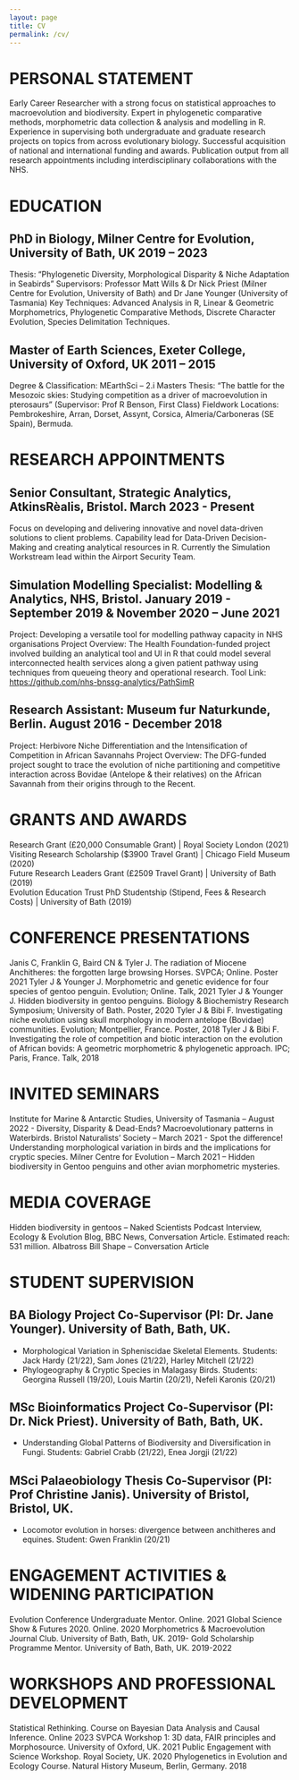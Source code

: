 ```yaml
---
layout: page
title: CV
permalink: /cv/
---
```


# PERSONAL STATEMENT
Early Career Researcher with a strong focus on statistical approaches to macroevolution and biodiversity. Expert in phylogenetic comparative methods, morphometric data collection & analysis and modelling in R. Experience in supervising both undergraduate and graduate research projects on topics from across evolutionary biology. Successful acquisition of national and international funding and awards. Publication output from all research appointments including interdisciplinary collaborations with the NHS.  

# EDUCATION
## PhD in Biology, Milner Centre for Evolution, University of Bath, UK 2019 – 2023
Thesis: “Phylogenetic Diversity, Morphological Disparity & Niche Adaptation in Seabirds”
Supervisors: Professor Matt Wills & Dr Nick Priest (Milner Centre for Evolution, University of Bath) and Dr Jane Younger (University of Tasmania)
Key Techniques: Advanced Analysis in R, Linear & Geometric Morphometrics, Phylogenetic Comparative Methods, Discrete Character Evolution, Species Delimitation Techniques.

## Master of Earth Sciences, Exeter College, University of Oxford, UK 2011 – 2015
Degree & Classification: MEarthSci – 2.i
Masters Thesis: “The battle for the Mesozoic skies: Studying competition as a driver of macroevolution in pterosaurs” (Supervisor: Prof R Benson, First Class)
Fieldwork Locations: Pembrokeshire, Arran, Dorset, Assynt, Corsica, Almeria/Carboneras (SE Spain), Bermuda.

# RESEARCH APPOINTMENTS
## Senior Consultant, Strategic Analytics, AtkinsRèalis, Bristol. March 2023 - Present
Focus on developing and delivering innovative and novel data-driven solutions to client problems.
Capability lead for Data-Driven Decision-Making and creating analytical resources in R. 
Currently the Simulation Workstream lead within the Airport Security Team. 

## Simulation Modelling Specialist: Modelling & Analytics, NHS, Bristol. January 2019 - September 2019 & November 2020 – June 2021
Project: Developing a versatile tool for modelling pathway capacity in NHS organisations
Project Overview: The Health Foundation-funded project involved building an analytical tool and UI in R that could model several interconnected health services along a given patient pathway using techniques from queueing theory and operational research. 
Tool Link: https://github.com/nhs-bnssg-analytics/PathSimR 

## Research Assistant: Museum fur Naturkunde, Berlin. August 2016 - December 2018
Project: Herbivore Niche Differentiation and the Intensification of Competition in African Savannahs
Project Overview: The DFG-funded project sought to trace the evolution of niche partitioning and competitive interaction across Bovidae (Antelope & their relatives) on the African Savannah from their origins through to the Recent. 

# GRANTS AND AWARDS
Research Grant (£20,000 Consumable Grant) | Royal Society London (2021)
Visiting Research Scholarship ($3900 Travel Grant) | Chicago Field Museum (2020)  
Future Research Leaders Grant (£2509 Travel Grant) | University of Bath (2019)  
Evolution Education Trust PhD Studentship (Stipend, Fees & Research Costs) | University of Bath (2019)  

# CONFERENCE PRESENTATIONS
Janis C, Franklin G, Baird CN & Tyler J. The radiation of Miocene Anchitheres: the forgotten large browsing Horses. SVPCA; Online. Poster 2021
Tyler J & Younger J. Morphometric and genetic evidence for four species of gentoo penguin. Evolution; Online. Talk, 2021
Tyler J & Younger J. Hidden biodiversity in gentoo penguins. Biology & Biochemistry Research Symposium; University of Bath. Poster, 2020
Tyler J & Bibi F. Investigating niche evolution using skull morphology in modern antelope (Bovidae) communities. Evolution; Montpellier, France. Poster, 2018
Tyler J & Bibi F. Investigating the role of competition and biotic interaction on the evolution of African bovids: A geometric morphometric & phylogenetic approach. IPC; Paris, France. Talk, 2018

# INVITED SEMINARS
Institute for Marine & Antarctic Studies, University of Tasmania – August 2022 - Diversity, Disparity & Dead-Ends? Macroevolutionary patterns in Waterbirds.
Bristol Naturalists’ Society – March 2021 - Spot the difference! Understanding morphological variation in birds and the implications for cryptic species.
Milner Centre for Evolution – March 2021 – Hidden biodiversity in Gentoo penguins and other avian morphometric mysteries.

# MEDIA COVERAGE
Hidden biodiversity in gentoos – Naked Scientists Podcast Interview, Ecology & Evolution Blog, BBC News, Conversation Article. Estimated reach: 531 million. 
Albatross Bill Shape – Conversation Article

# STUDENT SUPERVISION
## BA Biology Project Co-Supervisor (PI: Dr. Jane Younger). University of Bath, Bath, UK. 
- Morphological Variation in Spheniscidae Skeletal Elements. Students: Jack Hardy (21/22), Sam Jones (21/22), Harley Mitchell (21/22)
- Phylogeography & Cryptic Species in Malagasy Birds. Students: Georgina Russell (19/20), Louis Martin (20/21), Nefeli Karonis (20/21)

## MSc Bioinformatics Project Co-Supervisor (PI: Dr. Nick Priest). University of Bath, Bath, UK. 
- Understanding Global Patterns of Biodiversity and Diversification in Fungi. Students: Gabriel Crabb (21/22), Enea Jorgji (21/22)

## MSci Palaeobiology Thesis Co-Supervisor (PI: Prof Christine Janis). University of Bristol, Bristol, UK.	
- Locomotor evolution in horses: divergence between anchitheres and equines. Student: Gwen Franklin (20/21)

# ENGAGEMENT ACTIVITIES & WIDENING PARTICIPATION
Evolution Conference Undergraduate Mentor. Online. 2021
Global Science Show & Futures 2020. Online. 2020
Morphometrics & Macroevolution Journal Club. University of Bath, Bath, UK. 2019-
Gold Scholarship Programme Mentor. University of Bath, Bath, UK. 2019-2022

# WORKSHOPS AND PROFESSIONAL DEVELOPMENT
Statistical Rethinking. Course on Bayesian Data Analysis and Causal Inference. Online 2023
SVPCA Workshop 1: 3D data, FAIR principles and Morphosource. University of Oxford, UK. 2021
Public Engagement with Science Workshop. Royal Society, UK. 2020
Phylogenetics in Evolution and Ecology Course. Natural History Museum, Berlin, Germany. 2018